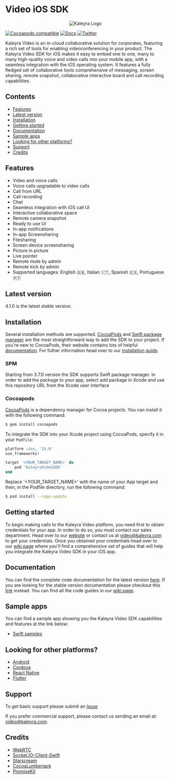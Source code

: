 # Video iOS SDK

<p align="center">
	<img src="img/logo.png" alt="Kaleyra Logo" title="Kaleyra Video" />
</p>

[![Cocoapods compatible](https://img.shields.io/cocoapods/v/KaleyraVideoSDK)](https://cocoapods.org/pods/KaleyraVideoSDK)
[![Docs](https://img.shields.io/badge/docs-current-brightgreen.svg)](https://docs.bandyer.com/Bandyer-iOS-SDK/BandyerSDK/latest/index.html)
[![Twitter](https://img.shields.io/twitter/url/http/shields.io.svg?style=social&logo=twitter)](https://twitter.com/Kaleyra_)

Kaleyra Video is an in-cloud collaborative solution for corporates, featuring a rich set of tools for enabling videoconferencing in your product. The Kaleyra Video SDK for iOS makes it easy to embed one to one, many to many high-quality voice and video calls into your mobile app, with a seamless integration with the iOS operating system. It features a fully fledged set of collaborative tools comprehensive of messaging, screen sharing, remote snapshot, collaborative interactive board and call recording capabilities. 

## Contents

- [Features](#features)
- [Latest version](#latest-version)
- [Installation](#installation)
- [Getting started](#getting-started)
- [Documentation](#documentation)
- [Sample apps](#sample-apps)
- [Looking for other platforms?](#looking-for-other-platforms)
- [Support](#support)
- [Credits](#credits)

## Features

- Video and voice calls
- Voice calls upgradable to video calls
- Call from URL
- Call recording
- Chat
- Seamless integration with iOS call UI
- Interactive collaborative space
- Remote camera snapshot
- Ready to use UI
- In-app notifications
- In-app Screensharing
- Filesharing
- Screen device screensharing
- Picture in picture
- Live pointer
- Remote mute by admin
- Remote kick by admin
- Supported languages: English 🇬🇧, Italian 🇮🇹, Spanish 🇪🇸, Portuguese 🇵🇹
  
## Latest version

4.1.0 is the latest stable version.

## Installation

Several installation methods are supported. [CocoaPods][cocoapods] and [Swift package manager][spm] are the most straightforward way to add the SDK to your project. If you're new to CocoaPods, their website contains lots of helpful [documentation][cocoapods-getting-started]. For futher information head over to our [installation guide][installation-guide].

### SPM

Starting from 3.7.0 version the SDK supports Swift package manager. 
In order to add the package to your app, select add package in Xcode and use this repository URL from the Xcode user interface

### Cocoapods

[CocoaPods][cocoapods] is a dependency manager for Cocoa projects. You can install it with the following command:

```bash
$ gem install cocoapods
```

To integrate the SDK into your Xcode project using CocoaPods, specify it in your `Podfile`:

```ruby
platform :ios, '15.0'
use_frameworks!

target '<YOUR_TARGET_NAME>' do
    pod 'KaleyraVideoSDK'
end
```

Replace '\<YOUR\_TARGET\_NAME\>' with the name of your App target and then, in the Podfile directory, run the following command:

```bash
$ pod install --repo-update
```

## Getting started

To begin making calls to the Kaleyra Video platform, you need first to obtain credentials for your app. In order to do so, you must contact our sales department. Head over to our [website][kaleyra-website] or contact us at [video@kaleyra.com](mailto:video@kaleyra.com) to get your credentials. Once you obtained your credentials head over to our [wiki page][wiki] where you'll find a comprehensive set of guides that will help you integrate the Kaleyra Video SDK in your iOS app. 

## Documentation

You can find the complete code documentation for the latest version [here][latest-doc]. If you are looking for the stable version documentation please checkout this [link][stable-doc] instead.
You can find all the code guides in our [wiki page][wiki].

## Sample apps

You can find a sample app showing you the Kaleyra Video SDK capabilities and features at the link below:

- [Swift samples][swift-samples]

## Looking for other platforms?

- [Android][android]
- [Cordova][cordova]
- [React Native][react]
- [Flutter][flutter]

## Support

To get basic support please submit an [Issue][issues]

If you prefer commercial support, please contact us sending an email at: [video@kaleyra.com](mailto:video@kaleyra.com).

## Credits

- [WebRTC](https://webrtc.org/)
- [Socket.IO-Client-Swift](https://github.com/socketio/socket.io-client-swift)
- [Starscream](https://github.com/daltoniam/starscream)
- [CocoaLumberjack](https://github.com/CocoaLumberjack/CocoaLumberjack)
- [PromiseKit](https://github.com/mxcl/PromiseKit)

[spm]: https://www.swift.org/package-manager/
[cocoapods]: https://cocoapods.org/
[cocoapods-getting-started]: https://guides.cocoapods.org/using/getting-started.html
[installation-guide]: https://github.com/KaleyraVideo/VideoiOSSDK/wiki/Installation
[kaleyra-website]: https://www.kaleyra.com/
[wiki]: https://github.com/KaleyraVideo/VideoiOSSDK/wiki
[latest-doc]: https://kaleyravideo.github.io/VideoiOSSDK/BandyerSDK/latest/index.html
[stable-doc]: https://kaleyravideo.github.io/VideoiOSSDK/BandyerSDK/stable/index.html
[swift-samples]: https://github.com/KaleyraVideo/Video-iOS-SDK-Samples
[android]: https://github.com/KaleyraVideo/VideoAndroidSDK
[cordova]: https://github.com/KaleyraVideo/VideoCordovaPlugin
[react]: https://github.com/KaleyraVideo/VideoReactNativeModule
[flutter]: https://github.com/KaleyraVideo/VideoFlutterPlugin
[issues]: https://github.com/KaleyraVideo/VideoiOSSDK/issues
